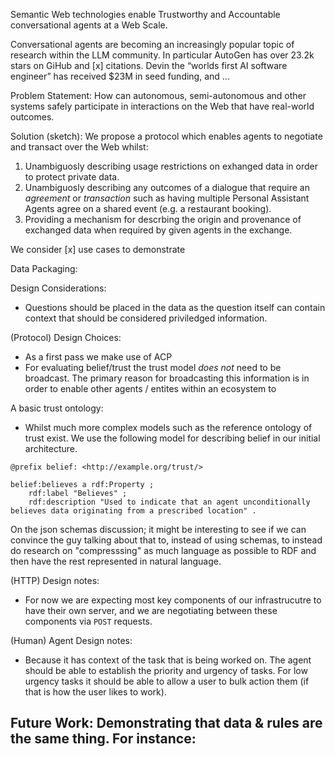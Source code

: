 Semantic Web technologies enable Trustworthy and Accountable conversational agents at a Web Scale.

Conversational agents are becoming an increasingly popular topic of research within the LLM community. In particular AutoGen has over 23.2k stars on GiHub and [x] citations. Devin the “worlds first AI software engineer” has received $23M in seed funding, and …

Problem Statement:
How can autonomous, semi-autonomous and other systems safely participate in interactions on the Web that have real-world outcomes.

Solution (sketch):
We propose a protocol which enables agents to negotiate and transact over the Web whilst:
 1. Unambiguosly describing usage restrictions on exhanged data in order to protect private data.
 2. Unambiguosly describing any outcomes of a dialogue that require an *agreement* or *transaction* such as having multiple Personal Assistant Agents agree on a shared event (e.g. a restaurant booking).
 3. Providing a mechanism for descrbing the origin and provenance of exchanged data when required by given agents in the exchange.

We consider [x] use cases to demonstrate 

Data Packaging:
<!-- Perhaps we can get Ruben D. to write this bit? -->

Design Considerations:
 - Questions should be placed in the data as the question itself can contain context that should be considered priviledged information.


(Protocol) Design Choices:
 - As a first pass we make use of ACP
 - For evaluating belief/trust the trust model *does not* need to be broadcast. The primary reason for broadcasting this information is
   in order to enable other agents / entites within an ecosystem to 

A basic trust ontology:
 - Whilst much more complex models such as the reference ontology of trust exist. We use the following model for describing belief in our initial architecture.

```ttl
@prefix belief: <http://example.org/trust/>

belief:believes a rdf:Property ;
    rdf:label "Believes" ;
    rdf:description "Used to indicate that an agent unconditionally believes data originating from a prescribed location" .
```

On the json schemas discussion; it might be interesting to see if we can convince the guy talking about that to, instead of using schemas,
to instead do research on "compresssing" as much language as possible to RDF and then have the rest represented in natural language.

(HTTP) Design notes:
 - For now we are expecting most key components of our infrastrucutre to have their own server, and
 we are negotiating between these components via `POST` requests.

(Human) Agent Design notes:
 - Because it has context of the task that is being worked on. The agent should be able to establish
 the priority and urgency of tasks. For low urgency tasks it should be able to allow a user to bulk
 action them (if that is how the user likes to work).


Future Work:
Demonstrating that data & rules are the same thing. For instance:
 - 
